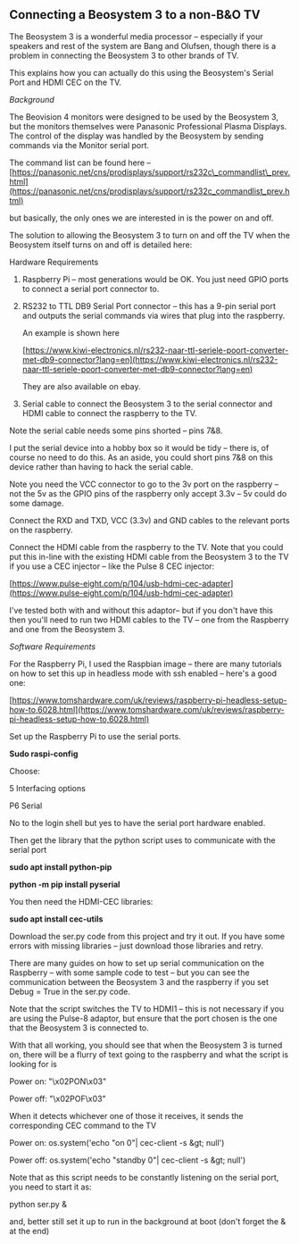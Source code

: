#
## Connecting a Beosystem 3 to a non-B&amp;O TV

The Beosystem 3 is a wonderful media processor – especially if your speakers and rest of the system are Bang and Olufsen, though there is a problem in connecting the Beosystem 3 to other brands of TV.

This explains how you can actually do this using the Beosystem&#39;s Serial Port and HDMI CEC on the TV.

_Background_

The Beovision 4 monitors were designed to be used by the Beosystem 3, but the monitors themselves were Panasonic Professional Plasma Displays. The control of the display was handled by the Beosystem by sending commands via the Monitor serial port.

The command list can be found here – [https://panasonic.net/cns/prodisplays/support/rs232c\_commandlist\_prev.html](https://panasonic.net/cns/prodisplays/support/rs232c_commandlist_prev.html)

but basically, the only ones we are interested in is the power on and off.

The solution to allowing the Beosystem 3 to turn on and off the TV when the Beosystem itself turns on and off is detailed here:

Hardware Requirements

1. Raspberry Pi – most generations would be OK. You just need GPIO ports to connect a serial port connector to.
2. RS232 to TTL DB9 Serial Port connector – this has a 9-pin serial port and outputs the serial commands via wires that plug into the raspberry.

   An example is shown here

   [https://www.kiwi-electronics.nl/rs232-naar-ttl-seriele-poort-converter-met-db9-connector?lang=en](https://www.kiwi-electronics.nl/rs232-naar-ttl-seriele-poort-converter-met-db9-connector?lang=en)

   They are also available on ebay.

3. Serial cable to connect the Beosystem 3 to the serial connector and HDMI cable to connect the raspberry to the TV.

Note the serial cable needs some pins shorted – pins 7&amp;8. 

I put the serial device into a hobby box so it would be tidy – there is, of course no need to do this. As an aside, you could short pins 7&amp;8 on this device rather than having to hack the serial cable.


Note you need the VCC connector to go to the 3v port on the raspberry – not the 5v as the GPIO pins of the raspberry only accept 3.3v – 5v could do some damage.

Connect the RXD and TXD, VCC (3.3v) and GND cables to the relevant ports on the raspberry.

Connect the HDMI cable from the raspberry to the TV. Note that you could put this in-line with the existing HDMI cable from the Beosystem 3 to the TV if you use a CEC injector – like the Pulse 8 CEC injector:

[https://www.pulse-eight.com/p/104/usb-hdmi-cec-adapter](https://www.pulse-eight.com/p/104/usb-hdmi-cec-adapter)

I&#39;ve tested both with and without this adaptor– but if you don&#39;t have this then you&#39;ll need to run two HDMI cables to the TV – one from the Raspberry and one from the Beosystem 3.

_Software Requirements_

For the Raspberry Pi, I used the Raspbian image – there are many tutorials on how to set this up in headless mode with ssh enabled – here&#39;s a good one:

[https://www.tomshardware.com/uk/reviews/raspberry-pi-headless-setup-how-to,6028.html](https://www.tomshardware.com/uk/reviews/raspberry-pi-headless-setup-how-to,6028.html)

Set up the Raspberry Pi to use the serial ports.

**Sudo raspi-config**

Choose:

   5 Interfacing options

   P6 Serial

   No to the login shell but yes to have the serial port hardware enabled.

Then get the library that the python script uses to communicate with the serial port

**sudo apt install python-pip**

**python -m pip install pyserial**

You then need the HDMI-CEC libraries:

**sudo apt install cec-utils**

Download the ser.py code from this project and try it out. If you have some errors with missing libraries – just download those libraries and retry.

There are many guides on how to set up serial communication on the Raspberry – with some sample code to test – but you can see the communication between the Beosystem 3 and the raspberry if you set Debug = True in the ser.py code.

Note that the script switches the TV to HDMI1 – this is not necessary if you are using the Pulse-8 adaptor, but ensure that the port chosen is the one that the Beosystem 3 is connected to.

With that all working, you should see that when the Beosystem 3 is turned on, there will be a flurry of text going to the raspberry and what the script is looking for is

Power on: &quot;\x02PON\x03&quot;

Power off: &quot;\x02POF\x03&quot;

When it detects whichever one of those it receives, it sends the corresponding CEC command to the TV

Power on: os.system(&#39;echo &quot;on 0&quot;| cec-client -s \&gt; null&#39;)

Power off: os.system(&#39;echo &quot;standby 0&quot;| cec-client -s \&gt; null&#39;)

Note that as this script needs to be constantly listening on the serial port, you need to start it as:

python ser.py &

and, better still set it up to run in the background at boot (don't forget the & at the end)
